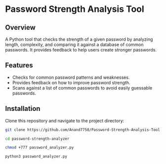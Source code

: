 # Password Strength Analysis Tool

## Overview
A Python tool that checks the strength of a given password by analyzing length, complexity, and comparing it against a database of common passwords. It provides feedback to help users create stronger passwords.

## Features
- Checks for common password patterns and weaknesses.
- Provides feedback on how to improve password strength.
- Scans against a list of common passwords to avoid easily guessable passwords.

## Installation
Clone this repository and navigate to the project directory:
```bash
git clone https://github.com/Anand7758/Password-Strength-Analysis-Tool.git
```
```bash
cd password-strength-analyzer
```
```bash
chmod +777 password_analyzer.py
```
```bash
python3 password_analyzer.py
```
